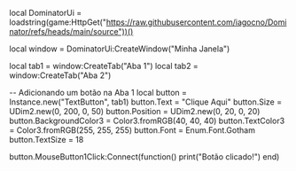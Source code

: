 local DominatorUi = loadstring(game:HttpGet("https://raw.githubusercontent.com/iagocno/Dominator/refs/heads/main/source"))()

local window = DominatorUi:CreateWindow("Minha Janela")

local tab1 = window:CreateTab("Aba 1")
local tab2 = window:CreateTab("Aba 2")

-- Adicionando um botão na Aba 1
local button = Instance.new("TextButton", tab1)
button.Text = "Clique Aqui"
button.Size = UDim2.new(0, 200, 0, 50)
button.Position = UDim2.new(0, 20, 0, 20)
button.BackgroundColor3 = Color3.fromRGB(40, 40, 40)
button.TextColor3 = Color3.fromRGB(255, 255, 255)
button.Font = Enum.Font.Gotham
button.TextSize = 18

button.MouseButton1Click:Connect(function()
    print("Botão clicado!")
end)

